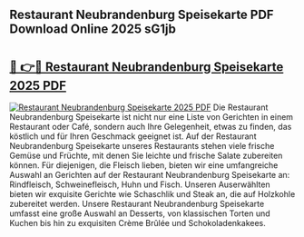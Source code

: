 ## Restaurant Neubrandenburg Speisekarte PDF Download Online 2025 sG1jb

# <h2><a href="http://gca6kjm.nevu.top/?p=Restaurant+Neubrandenburg+Speisekarte">🔗 👉🔴 Restaurant Neubrandenburg Speisekarte 2025 PDF</a></h2>

[![Restaurant Neubrandenburg Speisekarte 2025 PDF](https://i.imgur.com/dBaPXMq.png)](http://gca6kjm.nevu.top/?p=Restaurant+Neubrandenburg+Speisekarte)
Die Restaurant Neubrandenburg Speisekarte ist nicht nur eine Liste von Gerichten in einem Restaurant oder Café, sondern auch Ihre Gelegenheit, etwas zu finden, das köstlich und für Ihren Geschmack geeignet ist. Auf der Restaurant Neubrandenburg Speisekarte unseres Restaurants stehen viele frische Gemüse und Früchte, mit denen Sie leichte und frische Salate zubereiten können. Für diejenigen, die Fleisch lieben, bieten wir eine umfangreiche Auswahl an Gerichten auf der Restaurant Neubrandenburg Speisekarte an: Rindfleisch, Schweinefleisch, Huhn und Fisch. Unseren Auserwählten bieten wir exquisite Gerichte wie Schaschlik und Steak an, die auf Holzkohle zubereitet werden. Unsere Restaurant Neubrandenburg Speisekarte umfasst eine große Auswahl an Desserts, von klassischen Torten und Kuchen bis hin zu exquisiten Crème Brûlée und Schokoladenkakees.
